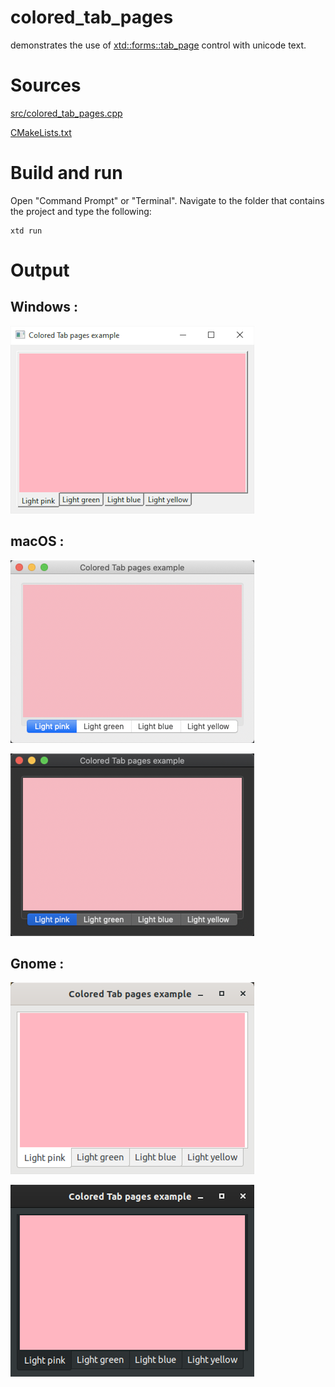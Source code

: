 # colored_tab_pages

demonstrates the use of [xtd::forms::tab_page](../../../src/xtd_forms/include/xtd/forms/tab_page.hpp) control with unicode text.

# Sources

[src/colored_tab_pages.cpp](src/colored_tab_pages.cpp)

[CMakeLists.txt](CMakeLists.txt)

# Build and run

Open "Command Prompt" or "Terminal". Navigate to the folder that contains the project and type the following:

```shell
xtd run
```

# Output

## Windows :

![Screenshot](../../../docs/pictures/examples/colored_tab_pages_w.png)

## macOS :

![Screenshot](../../../docs/pictures/examples/colored_tab_pages_m.png)

![Screenshot](../../../docs/pictures/examples/colored_tab_pages_md.png)

## Gnome :

![Screenshot](../../../docs/pictures/examples/colored_tab_pages_g.png)

![Screenshot](../../../docs/pictures/examples/colored_tab_pages_gd.png)
